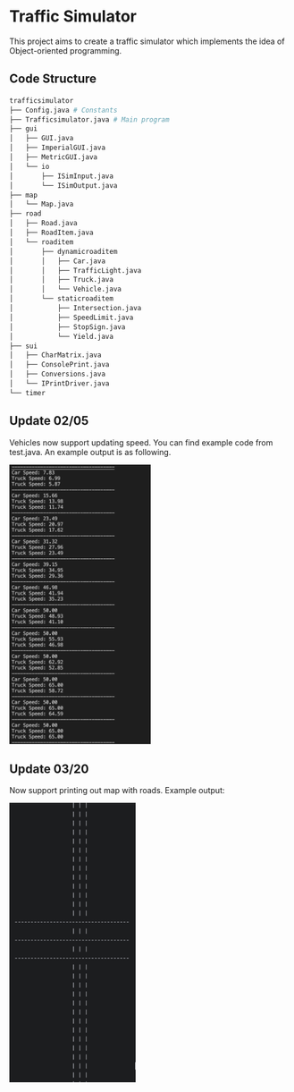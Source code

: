 # Traffic Simulator

This project aims to create a traffic simulator which implements the idea of Object-oriented programming. 

## Code Structure

```bash
trafficsimulator
├── Config.java # Constants
├── Trafficsimulator.java # Main program
├── gui
│   ├── GUI.java
│   ├── ImperialGUI.java
│   ├── MetricGUI.java
│   └── io
│       ├── ISimInput.java
│       └── ISimOutput.java
├── map
│   └── Map.java
├── road
│   ├── Road.java
│   ├── RoadItem.java
│   └── roaditem
│       ├── dynamicroaditem
│       │   ├── Car.java
│       │   ├── TrafficLight.java
│       │   ├── Truck.java
│       │   └── Vehicle.java
│       └── staticroaditem
│           ├── Intersection.java
│           ├── SpeedLimit.java
│           ├── StopSign.java
│           └── Yield.java
├── sui
│   ├── CharMatrix.java
│   ├── ConsolePrint.java
│   ├── Conversions.java
│   └── IPrintDriver.java
└── timer
```

## Update 02/05

Vehicles now support updating speed. You can find example code from test.java. An example output is as following.

<img src="/src/img/vehicles-speed-example.png" alt="vehicles-speed-example" height="500"/>

## Update 03/20

Now support printing out map with roads. Example output:

<img src="/src/img/roadPrint.png" alt="roadPrint" height="500"/>
